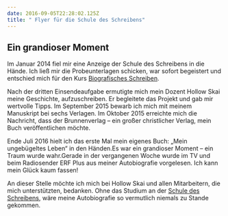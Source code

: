 ```yaml
---
date: 2016-09-05T22:28:02.125Z
title: " Flyer für die Schule des Schreibens"
---
```

## Ein grandioser Moment

Im Januar 2014 fiel mir eine Anzeige der Schule des Schreibens in die Hände. Ich ließ mir die Probeunterlagen schicken, war sofort begeistert und entschied mich für den Kurs [Biografisches Schreiben](https://www.schule-des-schreibens.de/lehrgaenge/biografisches-schreiben/).

Nach der dritten Einsendeaufgabe ermutigte mich mein Dozent Hollow Skai meine Geschichte, aufzuschreiben. Er begleitete das Projekt und gab mir wertvolle Tipps. Im September 2015 bewarb ich mich mit meinem Manuskript bei sechs Verlagen. Im Oktober 2015 erreichte mich die Nachricht, dass der Brunnenverlag – ein großer christlicher Verlag, mein Buch veröffentlichen möchte.

Ende Juli 2016 hielt ich das erste Mal mein eigenes Buch: „Mein ungebügeltes Leben“ in den Händen.Es war ein grandioser Moment – ein Traum wurde wahr.Gerade in der vergangenen Woche wurde im TV und beim Radiosender ERF Plus aus meiner Autobiografie vorgelesen. Ich kann mein Glück kaum fassen!

An dieser Stelle möchte ich mich bei Hollow Skai und allen Mitarbeitern, die mich unterstützten, bedanken. Ohne das Studium an der [Schule des Schreibens](https://www.schule-des-schreibens.de), wäre meine Autobiografie so vermutlich niemals zu Stande gekommen.

